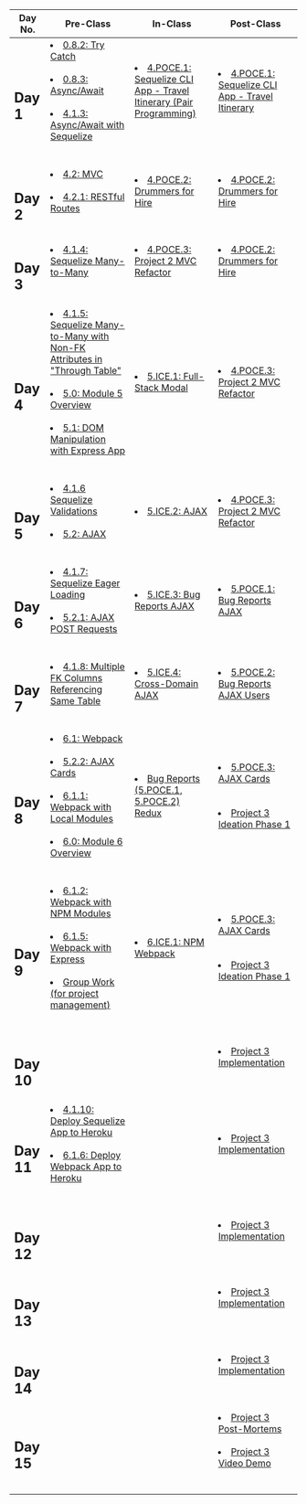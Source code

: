 |Day No.|Pre-Class|In-Class|Post-Class|
| --- | --- | --- | --- |
|<h2>Day 1</h2>|<li>[0.8.2: Try Catch](day1/preclass/0.8.2-try-catch.md)</li><br><li>[0.8.3: Async/Await](day1/preclass/0.8.3-async-await.md)</li><br><li>[4.1.3: Async/Await with Sequelize](day1/preclass/4.1.3-async-await-with-sequelize.md)</li><br><br>|<li>[4.POCE.1: Sequelize CLI App - Travel Itinerary (Pair Programming)](day1/inclass/4.poce.1-sequelize-cli-app-travel-itinerary.md)</li><br><br>|<li>[4.POCE.1: Sequelize CLI App - Travel Itinerary](day1/postclass/4.poce.1-sequelize-cli-app-travel-itinerary.md)</li><br><br>|
|<h2>Day 2</h2>|<li>[4.2: MVC](day2/preclass/4.2-mvc.md)</li><br><li>[4.2.1: RESTful Routes](day2/preclass/4.2.1-restful-routes.md)</li><br><br>|<li>[4.POCE.2: Drummers for Hire](day2/inclass/4.poce.2-drummers-for-hire.md)</li><br><br>|<li>[4.POCE.2: Drummers for Hire](day2/postclass/4.poce.2-drummers-for-hire.md)</li><br><br>|
|<h2>Day 3</h2>|<li>[4.1.4: Sequelize Many-to-Many](day3/preclass/4.1.4-sequelize-many-to-many.md)</li><br><br>|<li>[4.POCE.3: Project 2 MVC Refactor](day3/inclass/4.poce.3-project-2-mvc-refactor.md)</li><br><br>|<li>[4.POCE.2: Drummers for Hire](day3/postclass/4.poce.2-drummers-for-hire.md)</li><br><br>|
|<h2>Day 4</h2>|<li>[4.1.5: Sequelize Many-to-Many with Non-FK Attributes in "Through Table"](day4/preclass/4.1.5-sequelize-many-to-many-with-non-fk-attributes-in-through-table.md)</li><br><li>[5.0: Module 5 Overview](day4/preclass/5.0-module-5-overview.md)</li><br><li>[5.1: DOM Manipulation with Express App](day4/preclass/5.1-dom-manipulation-with-express-app.md)</li><br><br>|<li>[5.ICE.1: Full-Stack Modal](day4/inclass/5.ice.1-full-stack-modal.md)</li><br><br>|<li>[4.POCE.3: Project 2 MVC Refactor](day4/postclass/4.poce.3-project-2-mvc-refactor.md)</li><br><br>|
|<h2>Day 5</h2>|<li>[4.1.6 Sequelize Validations](day5/preclass/4.1.6-sequelize-validations.md)</li><br><li>[5.2: AJAX](day5/preclass/5.2-ajax.md)</li><br><br>|<li>[5.ICE.2: AJAX](day5/inclass/5.ice.2-ajax.md)</li><br><br>|<li>[4.POCE.3: Project 2 MVC Refactor](day5/postclass/4.poce.3-project-2-mvc-refactor.md)</li><br><br>|
|<h2>Day 6</h2>|<li>[4.1.7: Sequelize Eager Loading](day6/preclass/4.1.7-sequelize-eager-loading.md)</li><br><li>[5.2.1: AJAX POST Requests](day6/preclass/5.2.1-ajax-post-requests.md)</li><br><br>|<li>[5.ICE.3: Bug Reports AJAX](day6/inclass/5.ice.3-bug-reports-ajax.md)</li><br><br>|<li>[5.POCE.1: Bug Reports AJAX](day6/postclass/5.poce.1-bug-reports-ajax.md)</li><br><br>|
|<h2>Day 7</h2>|<li>[4.1.8: Multiple FK Columns Referencing Same Table](day7/preclass/4.1.8-multiple-foreign-key-columns-referencing-same-table.md)</li><br><br>|<li>[5.ICE.4: Cross-Domain AJAX](day7/inclass/5.ice.4-cross-domain-ajax.md)</li><br><br>|<li>[5.POCE.2: Bug Reports AJAX Users](day7/postclass/5.poce.2-bug-reports-ajax-users.md)</li><br><br>|
|<h2>Day 8</h2>|<li>[6.1: Webpack](day8/preclass/6.1-webpack.md)</li><br><li>[5.2.2: AJAX Cards](day8/preclass/5.2.2-ajax-cards.md)</li><br><li>[6.1.1: Webpack with Local Modules](day8/preclass/6.1.1-webpack-with-local-modules.md)</li><br><li>[6.0: Module 6 Overview](day8/preclass/6.0-module-6-overview.md)</li><br><br>|<li>[Bug Reports (5.POCE.1, 5.POCE.2) Redux ](day8/inclass/course-methodology.md)</li><br><br>|<li>[5.POCE.3: AJAX Cards](day8/postclass/5.poce.3-ajax-cards.md)</li><br><br><li>[Project 3 Ideation Phase 1](day8/postclass/project-3-full-stack-game.md)</li><br><br>|
|<h2>Day 9</h2>|<li>[6.1.2: Webpack with NPM Modules](day9/preclass/6.1.2-webpack-with-npm-modules.md)</li><br><li>[6.1.5: Webpack with Express](day9/preclass/6.1.5-webpack-with-express.md)</li><br><li>[Group Work (for project management)](day9/preclass/group-work.md)</li><br><br>|<li>[6.ICE.1: NPM Webpack](day9/inclass/6.ice.1-npm-webpack.md)</li><br><br>|<li>[5.POCE.3: AJAX Cards](day9/postclass/5.poce.3-ajax-cards.md)</li><br><br><li>[Project 3 Ideation Phase 1](day9/postclass/project-3-full-stack-game.md)</li><br><br>|
|<h2>Day 10</h2>|<br>|<br>|<li>[Project 3 Implementation](day10/postclass/project-3-full-stack-game.md)</li><br><br>|
|<h2>Day 11</h2>|<li>[4.1.10: Deploy Sequelize App to Heroku](day11/preclass/4.1.10-deploy-sequelize-app-to-heroku.md)</li><br><li>[6.1.6: Deploy Webpack App to Heroku](day11/preclass/6.1.6-express-mvc-webpack-and-heroku.md)</li><br><br>|<br>|<li>[Project 3 Implementation](day11/postclass/project-3-full-stack-game.md)</li><br><br>|
|<h2>Day 12</h2>|<br>|<br>|<li>[Project 3 Implementation](day12/postclass/project-3-full-stack-game.md)</li><br><br>|
|<h2>Day 13</h2>|<br>|<br>|<li>[Project 3 Implementation](day13/postclass/project-3-full-stack-game.md)</li><br><br>|
|<h2>Day 14</h2>|<br>|<br>|<li>[Project 3 Implementation](day14/postclass/project-3-full-stack-game.md)</li><br><br>|
|<h2>Day 15</h2>|<br>|<br>|<li>[Project 3 Post-Mortems](day15/postclass/course-methodology.md)</li><br><li>[Project 3 Video Demo](day15/postclass/project-3-full-stack-game.md)</li><br><br>|

